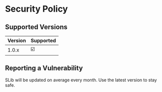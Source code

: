 # Security Policy

## Supported Versions

| Version | Supported          |
| ------- | ------------------ |
| 1.0.x   | ☑️                 |

## Reporting a Vulnerability

SLib will be updated on average every month.
Use the latest version to stay safe.
